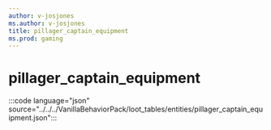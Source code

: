 ```yaml
---
author: v-josjones
ms.author: v-josjones
title: pillager_captain_equipment
ms.prod: gaming
---
```


# pillager_captain_equipment

:::code language="json" source="../../../VanillaBehaviorPack/loot_tables/entities/pillager_captain_equipment.json":::